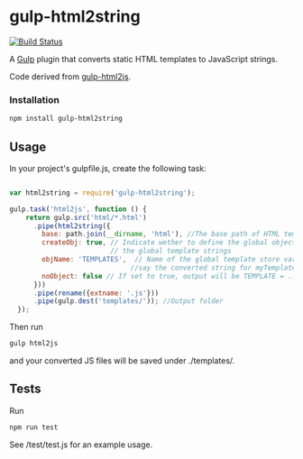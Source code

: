 gulp-html2string
================
[![Build Status](https://travis-ci.org/Rise-Vision/gulp-html2string.svg?branch=master)](https://travis-ci.org/Rise-Vision/gulp-html2string)

A [Gulp](http://gulpjs.com/) plugin that converts static HTML templates to JavaScript strings.

Code derived from [gulp-html2js](https://github.com/fraserxu/gulp-html2js).

### Installation
```bash
npm install gulp-html2string
```

## Usage

In your project's gulpfile.js, create the following task:

```javascript

var html2string = require('gulp-html2string');

gulp.task('html2js', function () {
    return gulp.src('html/*.html')
      .pipe(html2string({
        base: path.join(__dirname, 'html'), //The base path of HTML templates
        createObj: true, // Indicate wether to define the global object that stores
                         // the global template strings
        objName: 'TEMPLATES',  // Name of the global template store variable
                              //say the converted string for myTemplate.html will be saved to TEMPLATE['myTemplate.html']
        noObject: false // If set to true, output will be TEMPLATE = ... instead of TEMPLATE['myTemplate.html']
      }))
      .pipe(rename({extname: '.js'}))
      .pipe(gulp.dest('templates/')); //Output folder
  });

```

Then run
```bash
gulp html2js
```
and your converted JS files will be saved under ./templates/.

## Tests

Run
```bash
npm run test
```

See /test/test.js for an example usage.
